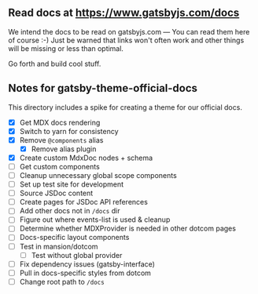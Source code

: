 ## Read docs at https://www.gatsbyjs.com/docs

We intend the docs to be read on gatsbyjs.com — You can read them here of course
:-) Just be warned that links won't often work and other things will be missing
or less than optimal.

Go forth and build cool stuff.

## Notes for gatsby-theme-official-docs

This directory includes a spike for creating a theme for our official docs.

- [x] Get MDX docs rendering
- [x] Switch to yarn for consistency
- [x] Remove `@components` alias
  - [x] Remove alias plugin
- [x] Create custom MdxDoc nodes + schema
- [ ] Get custom components
- [ ] Cleanup unnecessary global scope components
- [ ] Set up test site for development
- [ ] Source JSDoc content
- [ ] Create pages for JSDoc API references
- [ ] Add other docs not in `/docs` dir
- [ ] Figure out where events-list is used & cleanup
- [ ] Determine whether MDXProvider is needed in other dotcom pages
- [ ] Docs-specific layout components
- [ ] Test in mansion/dotcom
  - [ ] Test without global provider
- [ ] Fix dependency issues (gatsby-interface)
- [ ] Pull in docs-specific styles from dotcom
- [ ] Change root path to `/docs`
